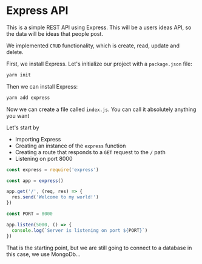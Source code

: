 # Express API

This is a simple REST API using Express. This will be a users ideas API, so the data will be ideas that people post.

We implemented `CRUD` functionality, which is create, read, update and delete.

First, we install Express. Let's initialize our project with a `package.json` file:

```bash
yarn init
```

Then we can install Express:

```bash
yarn add express
```

Now we can create a file called `index.js`. You can call it absolutely anything you want

Let's start by

- Importing Express
- Creating an instance of the `express` function
- Creating a route that responds to a `GET` request to the `/` path
- Listening on port 8000

```js
const express = require('express')

const app = express()

app.get('/', (req, res) => {
  res.send('Welcome to my world!')
})

const PORT = 8000

app.listen(5000, () => {
  console.log(`Server is listening on port ${PORT}`)
})
```

That is the starting point, but we are still going to connect to a database in this case, we use MongoDb...
